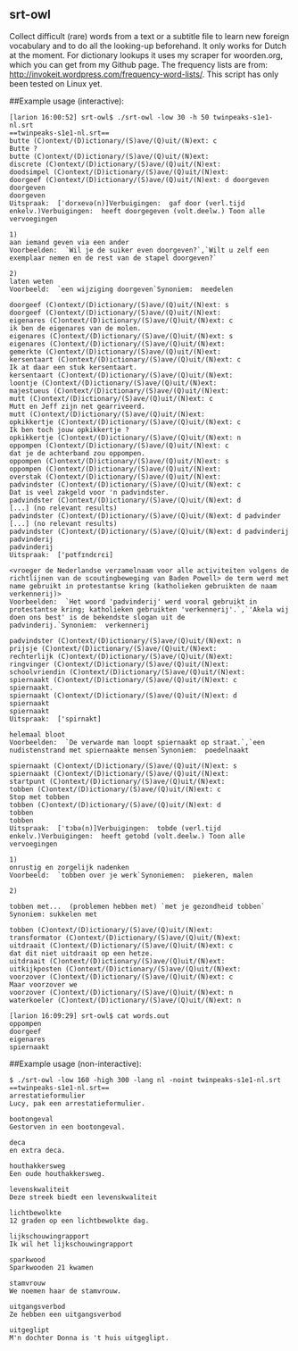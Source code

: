 srt-owl
-------

Collect difficult (rare) words from a text or a subtitle file to learn new
foreign vocabulary and to do all the looking-up beforehand. It only works for
Dutch at the moment. For dictionary lookups it uses my scraper for woorden.org,
which you can get from my Github page. The frequency lists are from:
http://invokeit.wordpress.com/frequency-word-lists/. This script has only been
tested on Linux yet.

##Example usage (interactive):

	[larion 16:00:52] srt-owl$ ./srt-owl -low 30 -h 50 twinpeaks-s1e1-nl.srt 
	==twinpeaks-s1e1-nl.srt==
	butte (C)ontext/(D)ictionary/(S)ave/(Q)uit/(N)ext: c
	Butte ?
	butte (C)ontext/(D)ictionary/(S)ave/(Q)uit/(N)ext: 
	discrete (C)ontext/(D)ictionary/(S)ave/(Q)uit/(N)ext: 
	doodsimpel (C)ontext/(D)ictionary/(S)ave/(Q)uit/(N)ext: 
	doorgeef (C)ontext/(D)ictionary/(S)ave/(Q)uit/(N)ext: d doorgeven
	doorgeven
	doorgeven
	Uitspraak:  [ˈdorxevə(n)]Verbuigingen:  gaf door (verl.tijd enkelv.)Verbuigingen:  heeft doorgegeven (volt.deelw.) Toon alle vervoegingen

	1)
	aan iemand geven via een ander
	Voorbeelden:  `Wil je de suiker even doorgeven?`,`Wilt u zelf een exemplaar nemen en de rest van de stapel doorgeven?`

	2)
	laten weten
	Voorbeeld:  `een wijziging doorgeven`Synoniem:  meedelen

	doorgeef (C)ontext/(D)ictionary/(S)ave/(Q)uit/(N)ext: s
	doorgeef (C)ontext/(D)ictionary/(S)ave/(Q)uit/(N)ext: 
	eigenares (C)ontext/(D)ictionary/(S)ave/(Q)uit/(N)ext: c
	ik ben de eigenares van de molen.
	eigenares (C)ontext/(D)ictionary/(S)ave/(Q)uit/(N)ext: s
	eigenares (C)ontext/(D)ictionary/(S)ave/(Q)uit/(N)ext: 
	gemerkte (C)ontext/(D)ictionary/(S)ave/(Q)uit/(N)ext: 
	kersentaart (C)ontext/(D)ictionary/(S)ave/(Q)uit/(N)ext: c
	Ik at daar een stuk kersentaart.
	kersentaart (C)ontext/(D)ictionary/(S)ave/(Q)uit/(N)ext: 
	loontje (C)ontext/(D)ictionary/(S)ave/(Q)uit/(N)ext: 
	majestueus (C)ontext/(D)ictionary/(S)ave/(Q)uit/(N)ext: 
	mutt (C)ontext/(D)ictionary/(S)ave/(Q)uit/(N)ext: c
	Mutt en Jeff zijn net gearriveerd.
	mutt (C)ontext/(D)ictionary/(S)ave/(Q)uit/(N)ext: 
	opkikkertje (C)ontext/(D)ictionary/(S)ave/(Q)uit/(N)ext: c
	Ik ben toch jouw opkikkertje ?
	opkikkertje (C)ontext/(D)ictionary/(S)ave/(Q)uit/(N)ext: n
	oppompen (C)ontext/(D)ictionary/(S)ave/(Q)uit/(N)ext: c
	dat je de achterband zou oppompen.
	oppompen (C)ontext/(D)ictionary/(S)ave/(Q)uit/(N)ext: s
	oppompen (C)ontext/(D)ictionary/(S)ave/(Q)uit/(N)ext: 
	overstak (C)ontext/(D)ictionary/(S)ave/(Q)uit/(N)ext: 
	padvindster (C)ontext/(D)ictionary/(S)ave/(Q)uit/(N)ext: c
	Dat is veel zakgeld voor 'n padvindster.
	padvindster (C)ontext/(D)ictionary/(S)ave/(Q)uit/(N)ext: d
	[...] (no relevant results)
	padvindster (C)ontext/(D)ictionary/(S)ave/(Q)uit/(N)ext: d padvinder
	[...] (no relevant results)
	padvindster (C)ontext/(D)ictionary/(S)ave/(Q)uit/(N)ext: d padvinderij
	padvinderij
	padvinderij
	Uitspraak:  ['pɑtfɪndɛrɛi]

	<vroeger de Nederlandse verzamelnaam voor alle activiteiten volgens de richtlijnen van de scoutingbeweging van Baden Powell> de term werd met name gebruikt in protestantse kring (katholieken gebruikten de naam verkennerij)>
	Voorbeelden:  `Het woord 'padvinderij' werd vooral gebruikt in protestantse kring; katholieken gebruikten 'verkennerij'.`,`'Akela wij doen ons best' is de bekendste slogan uit de padvinderij.`Synoniem:  verkennerij

	padvindster (C)ontext/(D)ictionary/(S)ave/(Q)uit/(N)ext: n
	prijsje (C)ontext/(D)ictionary/(S)ave/(Q)uit/(N)ext: 
	rechterlijk (C)ontext/(D)ictionary/(S)ave/(Q)uit/(N)ext: 
	ringvinger (C)ontext/(D)ictionary/(S)ave/(Q)uit/(N)ext: 
	schoolvriendin (C)ontext/(D)ictionary/(S)ave/(Q)uit/(N)ext: 
	spiernaakt (C)ontext/(D)ictionary/(S)ave/(Q)uit/(N)ext: c
	spiernaakt.
	spiernaakt (C)ontext/(D)ictionary/(S)ave/(Q)uit/(N)ext: d
	spiernaakt
	spiernaakt
	Uitspraak:  ['spirnakt]

	helemaal bloot
	Voorbeelden:  `De verwarde man loopt spiernaakt op straat.`,`een nudistenstrand met spiernaakte mensen`Synoniem:  poedelnaakt

	spiernaakt (C)ontext/(D)ictionary/(S)ave/(Q)uit/(N)ext: s
	spiernaakt (C)ontext/(D)ictionary/(S)ave/(Q)uit/(N)ext: 
	startpunt (C)ontext/(D)ictionary/(S)ave/(Q)uit/(N)ext: 
	tobben (C)ontext/(D)ictionary/(S)ave/(Q)uit/(N)ext: c
	Stop met tobben
	tobben (C)ontext/(D)ictionary/(S)ave/(Q)uit/(N)ext: d
	tobben
	tobben
	Uitspraak:  [ˈtɔbə(n)]Verbuigingen:  tobde (verl.tijd enkelv.)Verbuigingen:  heeft getobd (volt.deelw.) Toon alle vervoegingen

	1)
	onrustig en zorgelijk nadenken
	Voorbeeld:  `tobben over je werk`Synoniemen:  piekeren, malen

	2)

	tobben met...  (problemen hebben met) `met je gezondheid tobben` Synoniem: sukkelen met

	tobben (C)ontext/(D)ictionary/(S)ave/(Q)uit/(N)ext: 
	transformator (C)ontext/(D)ictionary/(S)ave/(Q)uit/(N)ext: 
	uitdraait (C)ontext/(D)ictionary/(S)ave/(Q)uit/(N)ext: c
	dat dit niet uitdraait op een hetze.
	uitdraait (C)ontext/(D)ictionary/(S)ave/(Q)uit/(N)ext: 
	uitkijkposten (C)ontext/(D)ictionary/(S)ave/(Q)uit/(N)ext: 
	voorzover (C)ontext/(D)ictionary/(S)ave/(Q)uit/(N)ext: c
	Maar voorzover we
	voorzover (C)ontext/(D)ictionary/(S)ave/(Q)uit/(N)ext: n
	waterkoeler (C)ontext/(D)ictionary/(S)ave/(Q)uit/(N)ext: n

	[larion 16:09:29] srt-owl$ cat words.out 
	oppompen
	doorgeef
	eigenares
	spiernaakt

##Example usage (non-interactive):

	$ ./srt-owl -low 160 -high 300 -lang nl -noint twinpeaks-s1e1-nl.srt 
	==twinpeaks-s1e1-nl.srt==
	arrestatieformulier
	Lucy, pak een arrestatieformulier.

	bootongeval
	Gestorven in een bootongeval.

	deca
	en extra deca.

	houthakkersweg
	Een oude houthakkersweg.

	levenskwaliteit
	Deze streek biedt een levenskwaliteit

	lichtbewolkte
	12 graden op een lichtbewolkte dag.

	lijkschouwingrapport
	Ik wil het lijkschouwingrapport

	sparkwood
	Sparkwooden 21 kwamen

	stamvrouw
	We noemen haar de stamvrouw.

	uitgangsverbod
	Ze hebben een uitgangsverbod

	uitgeglipt
	M'n dochter Donna is 't huis uitgeglipt.
